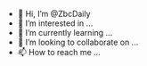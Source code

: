 - 👋 Hi, I’m @ZbcDaily
- 👀 I’m interested in ...
- 🌱 I’m currently learning ...
- 💞️ I’m looking to collaborate on ...
- 📫 How to reach me ...

<!---
ZbcDaily/ZbcDaily is a ✨ special ✨ repository because its `README.md` (this file) appears on your GitHub profile.
You can click the Preview link to take a look at your changes.
--->
